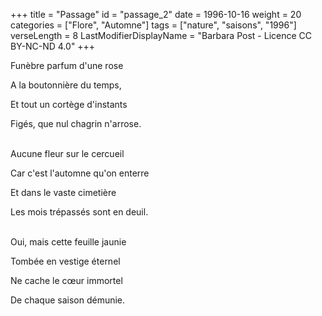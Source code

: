 +++
title = "Passage"
id = "passage_2"
date = 1996-10-16
weight = 20
categories = ["Flore", "Automne"]
tags = ["nature", "saisons", "1996"]
verseLength = 8
LastModifierDisplayName = "Barbara Post - Licence CC BY-NC-ND 4.0"
+++

Funèbre parfum d'une rose

A la boutonnière du temps,

Et tout un cortège d'instants

Figés, que nul chagrin n'arrose.

 \
Aucune fleur sur le cercueil

Car c'est l'automne qu'on enterre

Et dans le vaste cimetière

Les mois trépassés sont en deuil.

 \
Oui, mais cette feuille jaunie

Tombée en vestige éternel

Ne cache le cœur immortel

De chaque saison démunie.
